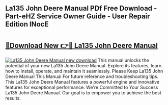 ## La135 John Deere Manual PDf Free Download - Part-eHZ Service Owner Guide - User Repair Edition lNocE

# <h2><a href="http://bc92288.oget.top/?id=La135+John+Deere+Manual">🔗Download New 👉🔴 La135 John Deere Manual</a></h2>

[![La135 John Deere Manual new download](https://i.imgur.com/5g1atiW.png)](http://bc92288.oget.top/?id=La135+John+Deere+Manual)
This manual unlocks the potential of your new La135 John Deere Manual. Explore its features, learn how to install, operate, and maintain it seamlessly. Please Keep La135 John Deere Manual This Manual For future reference and troubleshooting tips. This La135 John Deere Manual features a powerful engine and innovative features for exceptional performance. We're Committed to Your Success La135 John Deere Manual. Our goal is to empower you to achieve the best results.

